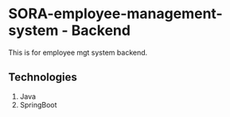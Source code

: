 # SORA-employee-management-system - Backend
This is for employee mgt system backend.

## Technologies

1. Java
2. SpringBoot
